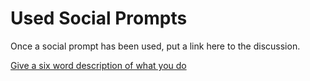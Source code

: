 # Used Social Prompts

Once a social prompt has been used, put a link here to the discussion.

[Give a six word description of what you do](https://github.com/arcus/DART_Community_of_Practice/discussions/15)
